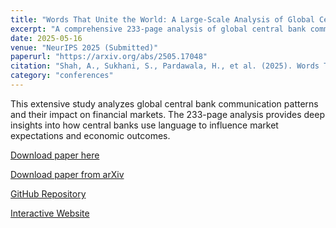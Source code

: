 ```yaml
---
title: "Words That Unite the World: A Large-Scale Analysis of Global Central Bank Communication"
excerpt: "A comprehensive 233-page analysis of global central bank communication, submitted to NeurIPS 2025."
date: 2025-05-16
venue: "NeurIPS 2025 (Submitted)"
paperurl: "https://arxiv.org/abs/2505.17048"
citation: "Shah, A., Sukhani, S., Pardawala, H., et al. (2025). Words That Unite the World: A Large-Scale Analysis of Global Central Bank Communication. Submitted to Advances in Neural Information Processing Systems."
category: "conferences"
---
```


This extensive study analyzes global central bank communication patterns and their impact on financial markets. The 233-page analysis provides deep insights into how central banks use language to influence market expectations and economic outcomes.

[Download paper here](https://papers.ssrn.com/sol3/papers.cfm?abstract_id=5259866)

[Download paper from arXiv](https://arxiv.org/abs/2505.17048)

[GitHub Repository](https://github.com/gtfintechlab/World-Central-Banks)

[Interactive Website](https://gtfintechlab.github.io/World-Central-Banks/)
